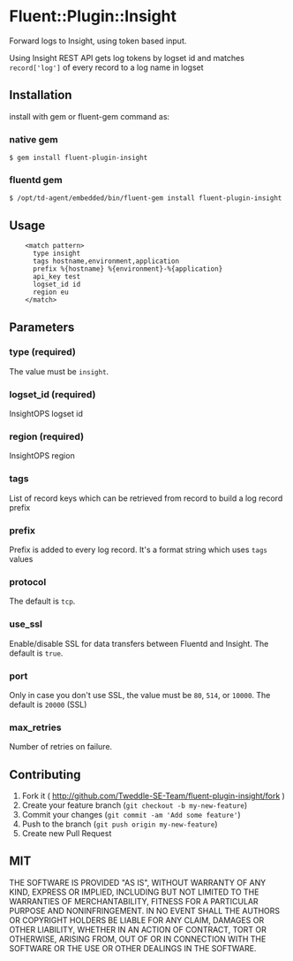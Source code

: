 # Fluent::Plugin::Insight
Forward logs to Insight, using token based input.

Using Insight REST API gets log tokens by logset id and matches `record['log']` of every record to a log name in logset

## Installation

install with gem or fluent-gem command as:

### native gem
    $ gem install fluent-plugin-insight

### fluentd gem
    $ /opt/td-agent/embedded/bin/fluent-gem install fluent-plugin-insight

## Usage

```
    <match pattern>
      type insight
      tags hostname,environment,application
      prefix %{hostname} %{environment}-%{application}
      api_key test
      logset_id id
      region eu
    </match>
```

## Parameters

### type (required)
The value must be `insight`.

### logset_id (required)
InsightOPS logset id

### region (required)
InsightOPS region

### tags
List of record keys which can be retrieved from record to build a log record prefix

### prefix
Prefix is added to every log record. It's a format string which uses `tags` values

### protocol
The default is `tcp`.

### use_ssl
Enable/disable SSL for data transfers between Fluentd and Insight. The default is `true`.

### port
Only in case you don't use SSL, the value must be `80`, `514`, or `10000`. The default is `20000` (SSL)

### max_retries
Number of retries on failure.

## Contributing

1. Fork it ( http://github.com/Tweddle-SE-Team/fluent-plugin-insight/fork )
2. Create your feature branch (`git checkout -b my-new-feature`)
3. Commit your changes (`git commit -am 'Add some feature'`)
4. Push to the branch (`git push origin my-new-feature`)
5. Create new Pull Request

## MIT
THE SOFTWARE IS PROVIDED "AS IS", WITHOUT WARRANTY OF ANY KIND, EXPRESS OR
IMPLIED, INCLUDING BUT NOT LIMITED TO THE WARRANTIES OF MERCHANTABILITY,
FITNESS FOR A PARTICULAR PURPOSE AND NONINFRINGEMENT. IN NO EVENT SHALL THE
AUTHORS OR COPYRIGHT HOLDERS BE LIABLE FOR ANY CLAIM, DAMAGES OR OTHER
LIABILITY, WHETHER IN AN ACTION OF CONTRACT, TORT OR OTHERWISE, ARISING FROM,
OUT OF OR IN CONNECTION WITH THE SOFTWARE OR THE USE OR OTHER DEALINGS IN
THE SOFTWARE.
